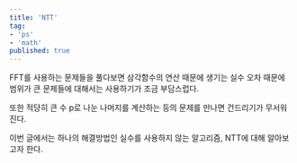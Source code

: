 ```yaml
---
title: 'NTT' 
tag:
- 'ps'
- 'math'
published: true
---
```


FFT를 사용하는 문제들을 풀다보면 삼각함수의 연산 때문에 생기는 실수 오차 때문에 범위가 큰 문제들에 대해서는 사용하기가 조금 부담스럽다. 

또한 적당히 큰 수 p로 나눈 나머지를 계산하는 등의 문제를 만나면 건드리기가 무서워진다.

이번 글에서는 하나의 해결방법인 실수를 사용하지 않는 알고리즘, NTT에 대해 알아보고자 한다.